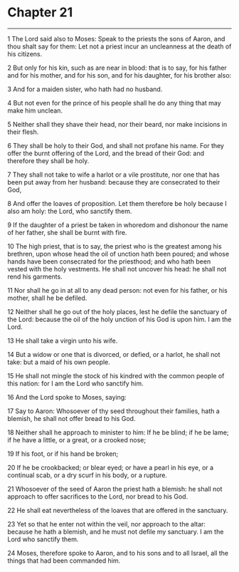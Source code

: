 # Chapter 21

***

1 The Lord said also to Moses: Speak to the priests the sons of Aaron, and thou shalt say for them: Let not a priest incur an uncleanness at the death of his citizens.

2 But only for his kin, such as are near in blood: that is to say, for his father and for his mother, and for his son, and for his daughter, for his brother also:

3 And for a maiden sister, who hath had no husband.

4 But not even for the prince of his people shall he do any thing that may make him unclean.

5 Neither shall they shave their head, nor their beard, nor make incisions in their flesh.

6 They shall be holy to their God, and shall not profane his name. For they offer the burnt offering of the Lord, and the bread of their God: and therefore they shall be holy.

7 They shall not take to wife a harlot or a vile prostitute, nor one that has been put away from her husband: because they are consecrated to their God,

8 And offer the loaves of proposition. Let them therefore be holy because I also am holy: the Lord, who sanctify them.

9 If the daughter of a priest be taken in whoredom and dishonour the name of her father, she shall be burnt with fire.

10 The high priest, that is to say, the priest who is the greatest among his brethren, upon whose head the oil of unction hath been poured; and whose hands have been consecrated for the priesthood; and who hath been vested with the holy vestments. He shall not uncover his head: he shall not rend his garments.

11 Nor shall he go in at all to any dead person: not even for his father, or his mother, shall he be defiled.

12 Neither shall he go out of the holy places, lest he defile the sanctuary of the Lord: because the oil of the holy unction of his God is upon him. I am the Lord.

13 He shall take a virgin unto his wife.

14 But a widow or one that is divorced, or defied, or a harlot, he shall not take: but a maid of his own people.

15 He shall not mingle the stock of his kindred with the common people of this nation: for I am the Lord who sanctify him.

16 And the Lord spoke to Moses, saying:

17 Say to Aaron: Whosoever of thy seed throughout their families, hath a blemish, he shall not offer bread to his God.

18 Neither shall he approach to minister to him: If he be blind; if he be lame; if he have a little, or a great, or a crooked nose;

19 If his foot, or if his hand be broken;

20 If he be crookbacked; or blear eyed; or have a pearl in his eye, or a continual scab, or a dry scurf in his body, or a rupture.

21 Whosoever of the seed of Aaron the priest hath a blemish: he shall not approach to offer sacrifices to the Lord, nor bread to his God.

22 He shall eat nevertheless of the loaves that are offered in the sanctuary.

23 Yet so that he enter not within the veil, nor approach to the altar: because he hath a blemish, and he must not defile my sanctuary. I am the Lord who sanctify them.

24 Moses, therefore spoke to Aaron, and to his sons and to all Israel, all the things that had been commanded him.

